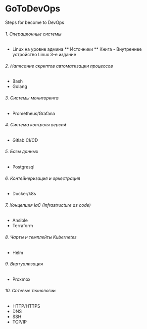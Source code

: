 # GoToDevOps
Steps for become to DevOps
###### 1. Операционные системы
* Linux на уровне админа
** Источники **
  Книга - Внутреннее устройство Linux 3-е издание
###### 2. Написание скриптов автоматизации процессов
* Bash
* Golang
###### 3. Системы мониторинга
* Prometheus/Grafana
###### 4. Система контроля версий
* Gitlab CI/CD
###### 5. Базы данных
* Postgresql
###### 6. Контейнеризация и оркестрация
* Docker/k8s
###### 7. Концепция IaC (Infrastructure as code)
* Ansible
* Terraform
###### 8. Чарты и темплейты Kubernetes
* Helm
###### 9. Виртуализация
* Proxmox
###### 10. Сетевые технологии
* HTTP/HTTPS
* DNS
* SSH
* TCP/IP
